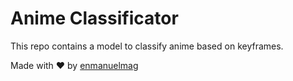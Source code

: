 # Anime Classificator

This repo contains a model to classify anime based on keyframes.

Made with ❤️ by [enmanuelmag](https://cador.dev)